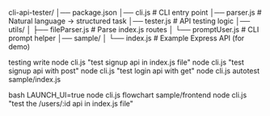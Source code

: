 cli-api-tester/
│── package.json
│── cli.js                # CLI entry point
│── parser.js             # Natural language → structured task
│── tester.js             # API testing logic
│── utils/
│    ├── fileParser.js    # Parse index.js routes
│    └── promptUser.js    # CLI prompt helper
│── sample/
│    └── index.js         # Example Express API (for demo)


testing write
node cli.js "test signup api in index.js file"
node cli.js "test signup api with post"
node cli.js "test login api with get"
node cli.js autotest sample/index.js


bash
LAUNCH_UI=true node cli.js flowchart sample/frontend
node cli.js "test the /users/:id api in index.js file"
